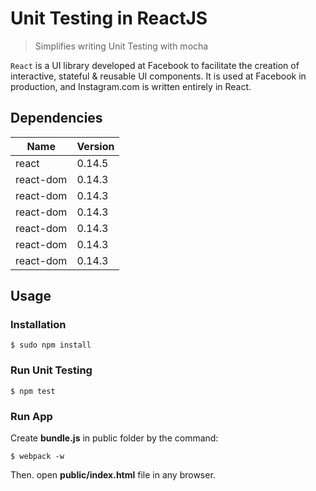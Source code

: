 # Unit Testing in ReactJS
> Simplifies writing Unit Testing with mocha

`React` is a UI library developed at Facebook to facilitate the creation of interactive, stateful & reusable UI components. It is used at Facebook in production, and Instagram.com is written entirely in React.

## Dependencies

| Name  | Version |
| ------------- | ------------- |
| react  | 0.14.5  |
| react-dom  |  0.14.3  |
| react-dom  |  0.14.3  |
| react-dom  |  0.14.3  |
| react-dom  |  0.14.3  |
| react-dom  |  0.14.3  |
| react-dom  |  0.14.3  |

## Usage

### Installation

```
$ sudo npm install
```

### Run Unit Testing

```
$ npm test
```

### Run App

Create <b>bundle.js</b> in public folder by the command:
```
$ webpack -w
```

Then. open <b>public/index.html</b> file in any browser.
